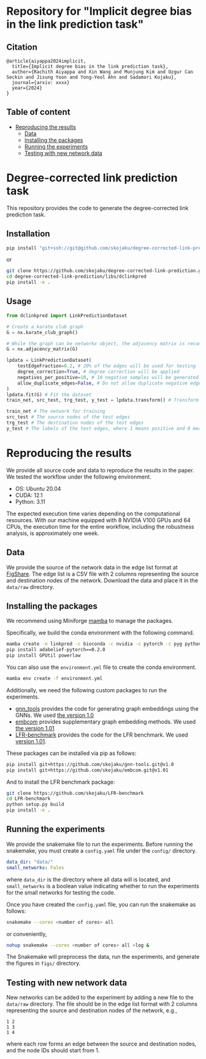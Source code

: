 # Repository for "Implicit degree bias in the link prediction task"

## Citation
```
@article{aiyappa2024implicit,
  title={Implicit degree bias in the link prediction task},
  author={Rachith Aiyappa and Xin Wang and Munjung Kim and Ozgur Can Seckin and Jisung Yoon and Yong-Yeol Ahn and Sadamori Kojaku},
  journal={arxiv: xxxx}
  year={2024}
}
```

## Table of content

- [Reproducing the results](#reproducing-the-results)
  - [Data](#data)
  - [Installing the packages](#installing-the-packages)
  - [Running the experiments](#running-the-experiments)
  - [Testing with new network data](#testing-with-new-network-data)


# Degree-corrected link prediction task

This repository provides the code to generate the degree-corrected link prediction task.
## Installation
```bash
pip install "git+ssh://git@github.com/skojaku/degree-corrected-link-prediction.git#subdirectory=libs/dclinkpred&egg=dclinkpred"
```
or
```bash
git clone https://github.com/skojaku/degree-corrected-link-prediction.git
cd degree-corrected-link-prediction/libs/dclinkpred
pip install -e .
```

## Usage

```python
from dclinkpred import LinkPredictionDataset

# Create a karate club graph
G = nx.karate_club_graph()

# While the graph can be networkx object, the adjacency matrix is recommended for the efficiency
G = nx.adjacency_matrix(G)

lpdata = LinkPredictionDataset(
    testEdgeFraction=0.2, # 20% of the edges will be used for testing
    degree_correction=True, # degree correction will be applied
    negatives_per_positive=10, # 10 negative samples will be generated for each positive sample
    allow_duplicate_edges=False, # Do not allow duplicate negative edges
)
lpdata.fit(G) # Fit the dataset
train_net, src_test, trg_test, y_test = lpdata.transform() # Transform the dataset

train_net # The network for training
src_test # The source nodes of the test edges
trg_test # The destination nodes of the test edges
y_test # The labels of the test edges, where 1 means positive and 0 means negative
```

# Reproducing the results

We provide all source code and data to reproduce the results in the paper. We tested the workflow under the following environment.
- OS: Ubuntu 20.04
- CUDA: 12.1
- Python: 3.11

The expected execution time varies depending on the computational resources. With our machine equipped with 8 NVIDIA V100 GPUs and 64 CPUs, the execution time for the entire workflow, including the robustness analysis, is approximately one week.

## Data

We provide the source of the network data in the edge list format at [FigShare](https://figshare.com/projects/Implicit_degree_bias_in_the_link_prediction_task/205432).
The edge list is a CSV file with 2 columns representing the source and destination nodes of the network.
Download the data and place it in the `data/raw` directory.

## Installing the packages

We recommend using Miniforge [mamba](https://github.com/conda-forge/miniforge) to manage the packages.

Specifically, we build the conda environment with the following command.
```bash
mamba create -n linkpred -c bioconda -c nvidia -c pytorch -c pyg python=3.11 cuda-version=12.1 pytorch torchvision torchaudio pytorch-cuda=12.1 snakemake graph-tool scikit-learn numpy==1.23.5 numba scipy==1.10.1 pandas polars networkx seaborn matplotlib gensim ipykernel tqdm black faiss-gpu pyg pytorch-sparse python-igraph -y
pip install adabelief-pytorch==0.2.0
pip install GPUtil powerlaw
```
You can also use the `environment.yml` file to create the conda environment.
```bash
mamba env create -f environment.yml
```

Additionally, we need the following custom packages to run the experiments.
- [gnn_tools](https://github.com/skojaku/gnn-tools) provides the code for generating graph embeddings using the GNNs. We used [the version 1.0](https://github.com/skojaku/gnn-tools/releases/tag/v1.0)
- [embcom](https://github.com/skojaku/embcom) provides supplementary graph embedding methods. We used [the version 1.01](https://github.com/skojaku/embcom/releases/tag/v1.01)
- [LFR-benchmark](https://github.com/skojaku/LFR-benchmark) provides the code for the LFR benchmark. We used [version 1.01](https://github.com/skojaku/LFR-benchmark/releases/tag/v1.01).

These packages can be installed via pip as follows:
```bash
pip install git+https://github.com/skojaku/gnn-tools.git@v1.0
pip install git+https://github.com/skojaku/embcom.git@v1.01
```
And to install the LFR benchmark package:
```bash
git clone https://github.com/skojaku/LFR-benchmark
cd LFR-benchmark
python setup.py build
pip install -e .
```

## Running the experiments

We provide the snakemake file to run the experiments. Before running the snakemake, you must create a `config.yaml` file under the `config/` directory.
```yaml
data_dir: "data/"
small_networks: Fales
```
where `data_dir` is the directory where all data will is located, and `small_networks` is a boolean value indicating whether to run the experiments for the small networks for testing the code.


Once you have created the `config.yaml` file, you can run the snakemake as follows:
```bash
snakemake --cores <number of cores> all
```
or conveniently,
```bash
nohup snakemake --cores <number of cores> all >log &
```
The Snakemake will preprocess the data, run the experiments, and generate the figures in `figs/` directory.

## Testing with new network data

New networks can be added to the experiment by adding a new file to the `data/raw` directory.
The file should be in the edge list format with 2 columns representing the source and destination nodes of the network, e.g.,
```csv
1 2
1 3
1 4
```
where each row forms an edge between the source and destination nodes, and the node IDs should start from 1.